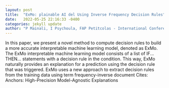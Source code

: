 ```yaml
---
layout: post
title:  "ExMo: plainable AI del Using Inverse Frequency Decision Rules"
date:   2022-05-25 22:16:33 -0400
categories: jekyll update
author: "P Mainali, I Psychoula, FAP Petitcolas - International Conference on Human , 2022"
---
```

In this paper, we present a novel method to compute decision rules to build a more accurate interpretable machine learning model, denoted as ExMo. The ExMo interpretable machine learning model consists of a list of IF... THEN... statements with a decision rule in the condition. This way, ExMo naturally provides an explanation for a prediction using the decision rule that was triggered. ExMo uses a new approach to extract decision rules from the training data using term frequency-inverse document  Cites: Anchors: High-Precision Model-Agnostic Explanations